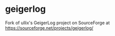# geigerlog
Fork of ullix's GeigerLog project on SourceForge at https://sourceforge.net/projects/geigerlog/

